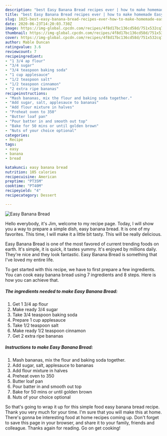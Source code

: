 ```yaml
---
description: "best Easy Banana Bread recipes ever | how to make homemade Easy Banana Bread"
title: "best Easy Banana Bread recipes ever | how to make homemade Easy Banana Bread"
slug: 1025-best-easy-banana-bread-recipes-ever-how-to-make-homemade-easy-banana-bread
date: 2020-06-23T14:20:03.730Z
image: https://img-global.cpcdn.com/recipes/4f8d17bc136cd58d/751x532cq70/easy-banana-bread-recipe-main-photo.jpg
thumbnail: https://img-global.cpcdn.com/recipes/4f8d17bc136cd58d/751x532cq70/easy-banana-bread-recipe-main-photo.jpg
cover: https://img-global.cpcdn.com/recipes/4f8d17bc136cd58d/751x532cq70/easy-banana-bread-recipe-main-photo.jpg
author: Mable Duncan
ratingvalue: 3.6
reviewcount: 7
recipeingredient:
- "1 3/4 ap flour"
- "3/4 sugar"
- "3/4 teaspoon baking soda"
- "1 cup applesauce"
- "1/2 teaspoon salt"
- "1/2 teaspoon cinnamon"
- "2 extra ripe bananas"
recipeinstructions:
- "Mash bananas, mix the flour and baking soda together."
- "Add sugar, salt, applesauce to bananas"
- "Add flour mixture in halves"
- "Preheat oven to 350"
- "Butter loaf pan"
- "Pour batter in and smooth out top"
- "Bake for 50 mins or until golden brown"
- "Nuts of your choice optional"
categories:
- Recipe
tags:
- easy
- banana
- bread

katakunci: easy banana bread 
nutrition: 105 calories
recipecuisine: American
preptime: "PT35M"
cooktime: "PT40M"
recipeyield: "4"
recipecategory: Dessert

---
```



![Easy Banana Bread](https://img-global.cpcdn.com/recipes/4f8d17bc136cd58d/751x532cq70/easy-banana-bread-recipe-main-photo.jpg)

Hello everybody, it's Jim, welcome to my recipe page. Today, I will show you a way to prepare a simple dish, easy banana bread. It is one of my favorites. This time, I will make it a little bit tasty. This will be really delicious.

Easy Banana Bread is one of the most favored of current trending foods on earth. It's simple, it is quick, it tastes yummy. It's enjoyed by millions daily. They're nice and they look fantastic. Easy Banana Bread is something that I've loved my entire life.




To get started with this recipe, we have to first prepare a few ingredients. You can cook easy banana bread using 7 ingredients and 8 steps. Here is how you can achieve that.

<!--inarticleads1-->

##### The ingredients needed to make Easy Banana Bread:

1. Get 1 3/4 ap flour
1. Make ready 3/4 sugar
1. Take 3/4 teaspoon baking soda
1. Prepare 1 cup applesauce
1. Take 1/2 teaspoon salt
1. Make ready 1/2 teaspoon cinnamon
1. Get 2 extra ripe bananas




<!--inarticleads2-->

##### Instructions to make Easy Banana Bread:

1. Mash bananas, mix the flour and baking soda together.
1. Add sugar, salt, applesauce to bananas
1. Add flour mixture in halves
1. Preheat oven to 350
1. Butter loaf pan
1. Pour batter in and smooth out top
1. Bake for 50 mins or until golden brown
1. Nuts of your choice optional




So that's going to wrap it up for this simple food easy banana bread recipe. Thank you very much for your time. I'm sure that you will make this at home. There's gonna be interesting food at home recipes coming up. Don't forget to save this page in your browser, and share it to your family, friends and colleague. Thanks again for reading. Go on get cooking!
